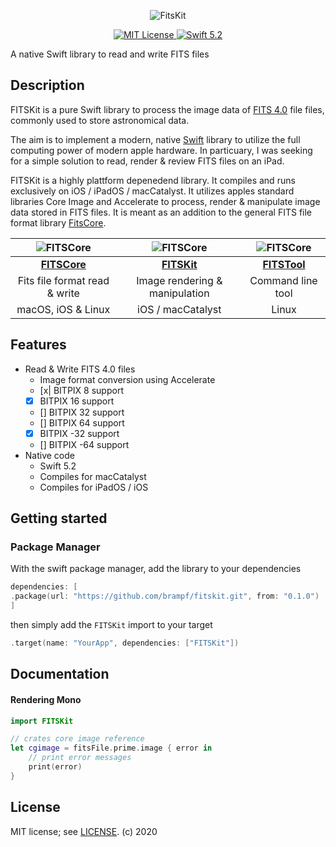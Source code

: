 <p align="center">
<img src = "Doc/FITSKitBanner@0.5x.png" alt="FitsKit">
</p>

<p align="center">
<a href="LICENSE">
<img src="https://img.shields.io/badge/license-MIT-brightgreen.svg" alt="MIT License">
</a>
<a href="https://swift.org">
<img src="https://img.shields.io/badge/swift-5.2-brightgreen.svg" alt="Swift 5.2">
</a>
</p>

A native Swift library to read and write FITS files

## Description

FITSKit is a pure Swift library to process the image data of [FITS 4.0](https://fits.gsfc.nasa.gov/fits_standard.html) file files, commonly used to store astronomical data. 

The aim is to implement a modern, native [Swift](https://swift.org) library to utilize the full computing power of modern apple hardware. In particuary, I was seeking for a simple solution to read, render & review FITS files on an iPad.

FITSKit is a highly plattform depenedend library. It compiles and runs exclusively on iOS / iPadOS / macCatalyst. It utilizes apples standard libraries Core Image and Accelerate to process, render & manipulate image data stored in FITS files. It is meant as an addition to the general FITS file format library [FitsCore](https://github.com/brampf/fitscore).

| ![FITSCore](Doc/FITSCore128.png) | ![FITSCore](Doc/FITSKit128.png) | ![FITSCore](Doc/FITSTool128.png) |
| :---------------------------------------: | :---------------------------------------: | :---------------------------------------: | 
| [**FITSCore**](https://github.com/brampf/fitscore) | [**FITSKit**](https://github.com/brampf/fitskit) | [**FITSTool**](https://github.com/brampf/fitstool) |
|  Fits file format read & write  | Image rendering & manipulation | Command line tool |
|  macOS, iOS & Linux | iOS / macCatalyst | Linux |

## Features
* Read & Write FITS 4.0 files
    * Image format conversion using Accelerate
    * [x| BITPIX 8 support
    * [x] BITPIX 16 support
    * [] BITPIX 32 support
    * [] BITPIX 64 support
    * [x] BITPIX -32 support
    * [] BITPIX -64 support
* Native code
    * Swift 5.2
    * Compiles for macCatalyst
    * Compiles for iPadOS / iOS

## Getting started

### Package Manager

With the swift package manager, add the library to your dependencies
```swift
dependencies: [
.package(url: "https://github.com/brampf/fitskit.git", from: "0.1.0")
]
```

then simply add the `FITSKit` import to your target

```swift
.target(name: "YourApp", dependencies: ["FITSKit"])
```

## Documentation

#### Rendering Mono
```swift
import FITSKit

// crates core image reference
let cgimage = fitsFile.prime.image { error in
    // print error messages
    print(error)
}
```


## License

MIT license; see [LICENSE](LICENSE.md).
(c) 2020
